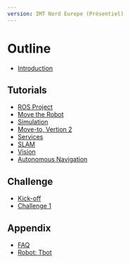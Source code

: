 ```yaml
---
version: IMT Nord Europe (Présentiel)
---
```


# Outline

* [Introduction](README.md)

<!--
## Notions

* [Operating System for Robots](notions/1-oss.md)
* [Basic Mobile-System](notions/2-mobile-system.md)
* [Infinite Loop](notions/3-infinite-loop.md)
-->

## Tutorials

* [ROS Project](tutorials/1-ros-basics.md)
* [Move the Robot](tutorials/2-move-to.md)
* [Simulation](tutorials/3-simulation.md)
* [Move-to, Vertion 2](tutorials/4-rosifier.md)
* [Services](tutorials/5-services.md)
* [SLAM](tutorials/6-slam.md)
* [Vision](tutorials/7-vision.md)
* [Autonomous Navigation](tutorials/8-navigation.md)

## Challenge

* [Kick-off](challenge/intro.md)
* [Challenge 1](challenge/challenge-1.md)

<!--
* [treasure: Coke can](challenge/coke-can.md)
* [Challenge 1](challenge/challenge-1.md)
* [Challenge 2](challenge/challenge-2.md)
* [Challenge 3](challenge/challenge-3.md)
-->
<!--
* [Agile development](challenge/agile-dev.md)
* [Evaluation](challenge/evaluation.md)
-->

## Appendix

* [FAQ](appendix/faq.md)
* [Robot: Tbot](appendix/tbot.md)
<!-- * [Robot: Turtlebot2](appendix/turtlebot2.md) -->
